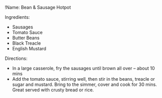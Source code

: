 !Name: Bean & Sausage Hotpot

Ingredients:
- Sausages
- Tomato Sauce
- Butter Beans
- Black Treacle
- English Mustard

Directions:
- In a large casserole, fry the sausages until brown all over – about 10 mins
- Add the tomato sauce, stirring well, then stir in the beans, treacle or sugar and mustard. Bring to the simmer, cover and cook for 30 mins. Great served with crusty bread or rice.
